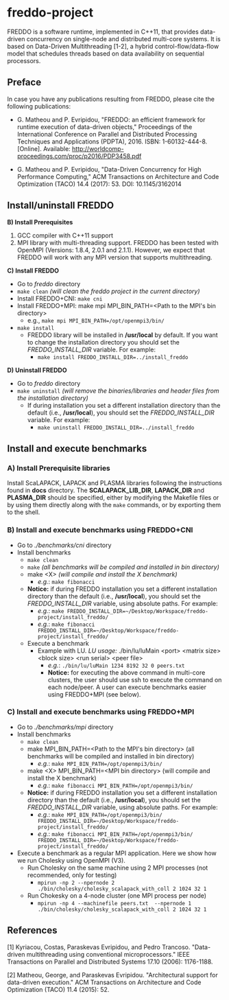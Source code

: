 # freddo-project
FREDDO is a software runtime, implemented in C++11, that provides data-driven concurrency on single-node and distributed multi-core systems. It is based on Data-Driven Multithreading [1-2], a hybrid control-flow/data-flow model that schedules threads based on data availability on sequential processors.

## Preface
In case you have any publications resulting from FREDDO, please cite the following publications:
  - G. Matheou and P. Evripidou, "FREDDO: an efficient framework for runtime execution of data-driven objects," Proceedings of the International Conference on Parallel and Distributed Processing Techniques and Applications (PDPTA), 2016. ISBN: 1-60132-444-8. [Online]. Available: http://worldcomp-proceedings.com/proc/p2016/PDP3458.pdf

  - G. Matheou and P. Evripidou, "Data-Driven Concurrency for High Performance Computing," ACM Transactions on Architecture and Code Optimization (TACO) 14.4 (2017): 53. DOI: 10.1145/3162014

## Install/uninstall FREDDO

**B) Install Prerequisites**
1. GCC compiler with C++11 support
2. MPI library with multi-threading support. FREDDO has been tested with OpenMPI (Versions: 1.8.4, 2.0.1 and 2.1.1). However, we expect that FREDDO will work with any MPI version that supports multithreading.

**C) Install FREDDO**
- Go to *freddo* directory
- ```make clean``` *(will clean the freddo project in the current directory)*
- Install FREDDO+CNI:  ```make cni```
- Install FREDDO+MPI: make mpi MPI_BIN_PATH=<Path to the MPI's bin directory>
    - e.g., ```make mpi MPI_BIN_PATH=/opt/openmpi3/bin/```
- ```make install```
  - FREDDO library will be installed in **/usr/local** by default. If you want to change the installation directory you should set the *FREDDO_INSTALL_DIR* variable. For example:
    - ``make install FREDDO_INSTALL_DIR=../install_freddo``

**D) Uninstall FREDDO**
- Go to *freddo* directory
- ```make uninstall``` *(will remove the binaries/libraries and header files from the installation directory)*
  - If during installation you set a different installation directory than the default (i.e., **/usr/local**), you should set the *FREDDO_INSTALL_DIR* variable. For example:
    - ``make uninstall FREDDO_INSTALL_DIR=../install_freddo``

## Install and execute benchmarks

### A) Install Prerequisite libraries
Install ScaLAPACK, LAPACK and PLASMA libraries following the instructions found in **docs** directory. The **SCALAPACK_LIB_DIR**, **LAPACK_DIR** and **PLASMA_DIR** should be specified, either by modifying the Makefile files or by using them directly along with the `make` commands, or by exporting them to the shell.  

### B) Install and execute benchmarks using FREDDO+CNI
- Go to *./benchmarks/cni* directory
- Install benchmarks
  - ```make clean```
  - ```make``` *(all benchmarks will be compiled and installed in bin directory)*
  - make &lt;X&gt; *(will compile and install the X benchmark)*
    - *e.g.*: ```make fibonacci```
  - **Notice:** if during FREDDO installation you set a different installation directory than the default (i.e., **/usr/local**), you should set the *FREDDO_INSTALL_DIR* variable, using absolute paths. For example:
    - *e.g.*: `make FREDDO_INSTALL_DIR=~/Desktop/Workspace/freddo-project/install_freddo/`
    - *e.g.*: `make fibonacci FREDDO_INSTALL_DIR=~/Desktop/Workspace/freddo-project/install_freddo/`
  - Execute a benchmark
    - Example with LU. *LU usage:* ./bin/lu/luMain &lt;port&gt; &lt;matrix size&gt; &lt;block size&gt; &lt;run serial&gt; &lt;peer file&gt;
      - *e.g.*: ```./bin/lu/luMain 1234 8192 32 0 peers.txt```
      - **Notice:** for executing the above command in multi-core clusters, the user should use ssh to execute the command on each node/peer. A user can execute benchmarks easier using FREDDO+MPI (see below).

### C) Install and execute benchmarks using FREDDO+MPI
- Go to *./benchmarks/mpi* directory
- Install benchmarks
  - ```make clean```
  - make MPI_BIN_PATH=<Path to the MPI's bin directory> (all benchmarks will be compiled and installed in bin directory)
    - *e.g.*: ```make MPI_BIN_PATH=/opt/openmpi3/bin/```
  - make &lt;X&gt; MPI_BIN_PATH=&lt;MPI bin directory&gt; (will compile and install the X benchmark)
    - *e.g.*: ```make fibonacci MPI_BIN_PATH=/opt/openmpi3/bin/```
  - **Notice:** if during FREDDO installation you set a different installation directory than the default (i.e., **/usr/local**), you should set the *FREDDO_INSTALL_DIR* variable, using absolute paths. For example:
      - *e.g.*: `make MPI_BIN_PATH=/opt/openmpi3/bin/ FREDDO_INSTALL_DIR=~/Desktop/Workspace/freddo-project/install_freddo/`
      - *e.g.*: `make fibonacci MPI_BIN_PATH=/opt/openmpi3/bin/ FREDDO_INSTALL_DIR=~/Desktop/Workspace/freddo-project/install_freddo/`
- Execute a benchmark as a regular MPI application. Here we show how we run Cholesky using OpenMPI (V3).
  - Run Cholesky on the same machine using 2 MPI processes (not recommended, only for testing)
    - ```mpirun -np 2 --npernode 2 ./bin/cholesky/cholesky_scalapack_with_coll 2 1024 32 1```
  - Run Chokesky on a 4-node cluster (one MPI process per node)
    - ```mpirun -np 4 --machinefile peers.txt  --npernode 1 ./bin/cholesky/cholesky_scalapack_with_coll 2 1024 32 1```

## References
[1] Kyriacou, Costas, Paraskevas Evripidou, and Pedro Trancoso. "Data-driven multithreading using conventional microprocessors." IEEE Transactions on Parallel and Distributed Systems 17.10 (2006): 1176-1188.

[2] Matheou, George, and Paraskevas Evripidou. "Architectural support for data-driven execution." ACM Transactions on Architecture and Code Optimization (TACO) 11.4 (2015): 52.
